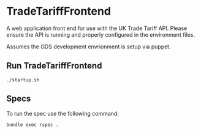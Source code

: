 # TradeTariffFrontend

A web application front end for use with the UK Trade Tariff API.
Please ensure the API is running and properly configured in the 
environment files.

Assumes the GDS development envrionment is setup via puppet.

## Run TradeTariffFrontend

    ./startup.sh

## Specs

To run the spec use the following command: 

    bundle exec rspec .
